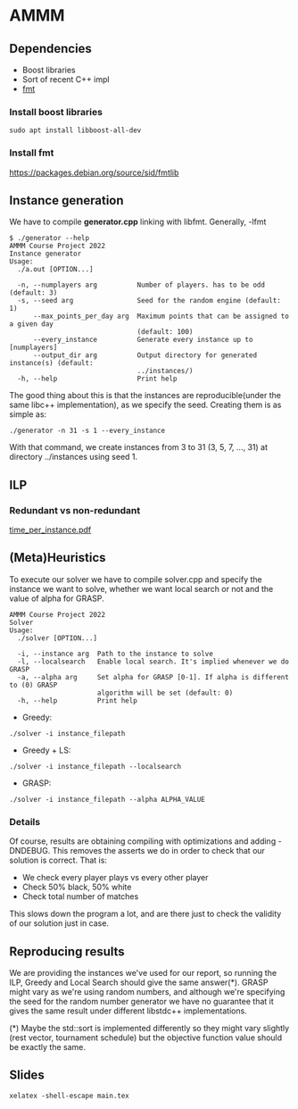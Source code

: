 # AMMM

## Dependencies

- Boost libraries 
- Sort of recent C++ impl
- [fmt](https://github.com/fmtlib/fmt)

### Install boost libraries 

```
sudo apt install libboost-all-dev
```
### Install fmt
https://packages.debian.org/source/sid/fmtlib

## Instance generation

We have to compile **generator.cpp** linking with libfmt. Generally, -lfmt 
```
$ ./generator --help
AMMM Course Project 2022
Instance generator
Usage:
  ./a.out [OPTION...]

  -n, --numplayers arg          Number of players. has to be odd (default: 3)
  -s, --seed arg                Seed for the random engine (default: 1)
      --max_points_per_day arg  Maximum points that can be assigned to a given day 
                                (default: 100)
      --every_instance          Generate every instance up to [numplayers]
      --output_dir arg          Output directory for generated instance(s) (default: 
                                ../instances/)
  -h, --help                    Print help
```

The good thing about this is that the instances are reproducible(under the same libc++ implementation), as we specify the seed. Creating them is as simple as:

```
./generator -n 31 -s 1 --every_instance
```

With that command, we create instances from 3 to 31 (3, 5, 7, ..., 31) at directory ../instances using seed 1.

## ILP

### Redundant vs non-redundant

[time_per_instance.pdf](https://github.com/IEncinas10/AMMM/files/9900567/time_per_instance.pdf)

## (Meta)Heuristics

To execute our solver we have to compile solver.cpp and specify the instance we want to solve, whether we want local search or not and the value of alpha for GRASP.

```
AMMM Course Project 2022
Solver
Usage:
  ./solver [OPTION...]

  -i, --instance arg  Path to the instance to solve
  -l, --localsearch   Enable local search. It's implied whenever we do GRASP
  -a, --alpha arg     Set alpha for GRASP [0-1]. If alpha is different to (0) GRASP 
                      algorithm will be set (default: 0)
  -h, --help          Print help
```

- Greedy: 
```
./solver -i instance_filepath 
```
- Greedy + LS: 
```
./solver -i instance_filepath --localsearch
```
- GRASP: 
```
./solver -i instance_filepath --alpha ALPHA_VALUE
```

### Details
Of course, results are obtaining compiling with optimizations and adding -DNDEBUG. This removes the asserts we do in order to check that our solution is correct. That is:

- We check every player plays vs every other player
- Check 50% black, 50% white
- Check total number of matches


This slows down the program a lot, and are there just to check the validity of our solution just in case.

## Reproducing results

We are providing the instances we've used for our report, so running the ILP, Greedy and Local Search should give the same answer(\*). GRASP might vary as we're using random numbers, and although we're specifying the seed for the random number generator we have no guarantee that it gives the same result under different libstdc++ implementations.

(\*) Maybe the std::sort is implemented differently so they might vary slightly (rest vector, tournament schedule) but the objective function value should be exactly the same.

## Slides

```
xelatex -shell-escape main.tex
```
